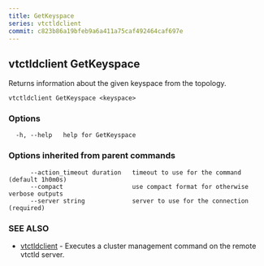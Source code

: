 ```yaml
---
title: GetKeyspace
series: vtctldclient
commit: c823b86a19bfeb9a6a411a75caf492464caf697e
---
```

## vtctldclient GetKeyspace

Returns information about the given keyspace from the topology.

```
vtctldclient GetKeyspace <keyspace>
```

### Options

```
  -h, --help   help for GetKeyspace
```

### Options inherited from parent commands

```
      --action_timeout duration   timeout to use for the command (default 1h0m0s)
      --compact                   use compact format for otherwise verbose outputs
      --server string             server to use for the connection (required)
```

### SEE ALSO

* [vtctldclient](../)	 - Executes a cluster management command on the remote vtctld server.

